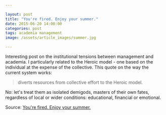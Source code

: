 ```yaml
---

layout: post
title: "You're fired. Enjoy your summer."
date: 2015-06-20 14:00:00
categories: post
tags: academia management 
image: /assets/article_images/summer.jpg

---
```


Interesting post on the institutional tensions between management and academia. I particularly related to the Heroic model - one based on the individual at the expense of the collective. This quote on the way the current system works:

>diverts resources from collective effort to the Heroic model.

No: let's treat them as isolated demigods, masters of their own fates, regardless of local or wider conditions: educational, financial or emotional.

Source: [You're fired. Enjoy your summer.](http://plashingvole.blogspot.co.uk/2015/06/youre-fired-enjoy-your-summer.html)